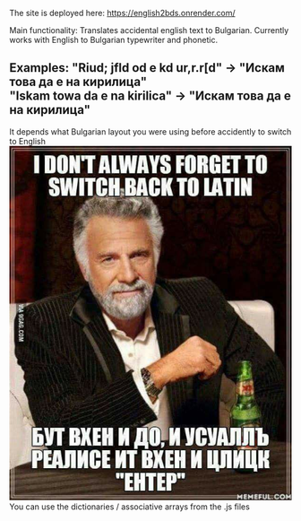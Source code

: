 The site is deployed here: https://english2bds.onrender.com/

Main functionality: Translates accidental english text to Bulgarian.
Currently works with English to Bulgarian typewriter and phonetic.

Examples:
"Riud; jfld od e kd ur,r.r[d" -> "Искам това да е на кирилица" \
"Iskam towa da e na kirilica" -> "Искам това да е на кирилица"
---------------------
It depends what Bulgarian layout you were using before accidently to switch to English \
![Image](meme.jpg) \
You can use the dictionaries / associative arrays from the .js files
